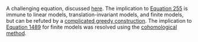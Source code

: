 A challenging equation, discussed [here](https://leanprover.zulipchat.com/#narrow/channel/458659-Equational/topic/1516.20-.3E.20255).  The implication to [Equation 255](https://teorth.github.io/equational_theories/implications/?255) is immune to linear models, translation-invariant models, and finite models, but can be refuted by a [complicated greedy construction](https://teorth.github.io/equational_theories/blueprint/1516-chapter.html).  The implication to [Equation 1489](https://teorth.github.io/equational_theories/implications/?1489) for finite models was resolved using the [cohomological method](https://leanprover.zulipchat.com/#narrow/channel/458659-Equational/topic/Austin.20pairs/near/485020624).
